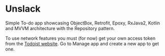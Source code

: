 # Unslack
Simple To-do app showcasing ObjectBox, Retrofit, Epoxy, RxJava2, Kotlin and MVVM architecture with the Repository pattern.

To use network features you must (for now) get your own access token from the [Todoist website](https://developer.todoist.com/appconsole.html). Go to Manage app and create a new app to get one.
